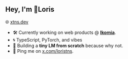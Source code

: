 ## Hey, I'm 👾Loris

🌐 [xtns.dev](https://xtns.dev)

- 🛠️ Currently working on web products @ **[Ikomia](https://ikomia.dev)**.
- 🌀 TypeScript, PyTorch, and vibes
- 🔫 Building a **tiny LM from scratch** because why not.
- 💬 Ping me on [x.com/loristns](https://x.com/loristns).
